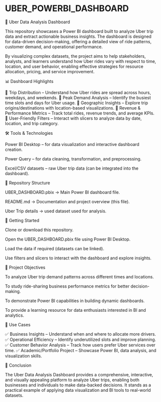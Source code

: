 # UBER_POWERBI_DASHBOARD

🚖 Uber Data Analysis Dashboard

This repository showcases a Power BI dashboard built to analyze Uber trip data and extract actionable business insights. The dashboard is designed for data-driven decision-making, offering a detailed view of ride patterns, customer demand, and operational performance.

By visualizing complex datasets, the project aims to help stakeholders, analysts, and learners understand how Uber rides vary with respect to time, location, and user behavior, enabling effective strategies for resource allocation, pricing, and service improvement.

📊 Dashboard Highlights

🔹 Trip Distribution – Understand how Uber rides are spread across hours, weekdays, and weekends.
🔹 Peak Demand Analysis – Identify the busiest time slots and days for Uber usage.
🔹 Geographic Insights – Explore trip origins/destinations with location-based visualizations.
🔹 Revenue & Performance Metrics – Track total rides, revenue trends, and average KPIs.
🔹 User-Friendly Filters – Interact with slicers to analyze data by date, location, and trip category.

🛠️ Tools & Technologies

Power BI Desktop – for data visualization and interactive dashboard creation.

Power Query – for data cleaning, transformation, and preprocessing.

Excel/CSV datasets – raw Uber trip data (can be integrated into the dashboard).

📂 Repository Structure

UBER_DASHBOARD.pbix → Main Power BI dashboard file.

README.md → Documentation and project overview (this file).

Uber Trip details → used dataset used for analysis.

🚀 Getting Started

Clone or download this repository.

Open the UBER_DASHBOARD.pbix file using Power BI Desktop.

Load the data if required (datasets can be linked).

Use filters and slicers to interact with the dashboard and explore insights.

🎯 Project Objectives

To analyze Uber trip demand patterns across different times and locations.

To study ride-sharing business performance metrics for better decision-making.

To demonstrate Power BI capabilities in building dynamic dashboards.

To provide a learning resource for data enthusiasts interested in BI and analytics.

📌 Use Cases

✅ Business Insights – Understand when and where to allocate more drivers.
✅ Operational Efficiency – Identify underutilized slots and improve planning.
✅ Customer Behavior Analysis – Track how users prefer Uber services over time.
✅ Academic/Portfolio Project – Showcase Power BI, data analysis, and visualization skills.

🌟 Conclusion

The Uber Data Analysis Dashboard provides a comprehensive, interactive, and visually appealing platform to analyze Uber trips, enabling both businesses and individuals to make data-backed decisions. It stands as a practical example of applying data visualization and BI tools to real-world datasets.
